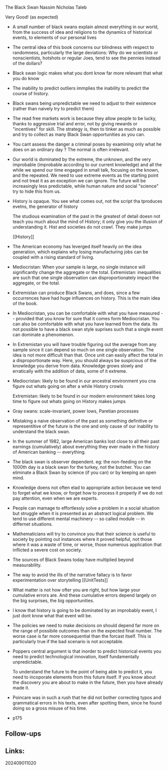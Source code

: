 The Black Swan Nassim Nicholas Taleb

Very Good!  (as expected)

- A small number of black swans explain almost everything in our world, from the success of idea and religions to the dynamics of historical events, to elements of our personal lives

- The central idea of this book concerns our blindness with respect to randomness, particularly the large deviations: Why do we scientists or nonscientists, hotshots or regular Joes, tend to see the pennies instead of the dollars?

- Black swan logic makes what you dont know far more relevant that what you do know

- The inability to predict outliers immplies the inability to predict the course of history.

- Black swans being unpredictable we need to adjust to their existence (rather than naively try to predict them) 

- The read free markets work is because they allow people to be lucky, thanks to aggressive trial and error, not by giving rewards or "incentives" for skill. 
  The strategy is, then to tinker as much as possible and try to collect as many Black Swan opportunities as you can.
  
- You cant assess the danger a criminal poses by examining only what he does on an ordinary day ? The normal is often irrelevant.

- Our world is dominated by the extreme, the unknown, and the very improbable (improbable according to our current knowledge) and all the while we spend our time engaged in small talk, focusing on the known, and the repeated. We need to use extreme events as the starting point and not treat it as an exception we can ignore. The future will be increasingly less predictable, while human nature and social "science" try to hide this from us.

- History is opaque. You see what comes out, not the script tha tproduces evetns, the generator of history 

  The studious examination of the past in the greatest of detail doesn not teach you much about the mind of History; it only give you the illusion of understanding it.
  Hist and societies do not crawl. They make jumps 
  
  [[History]]
  
- The American economy has leverged itself heavily on the idea generation, which explains why losing manufacturing jobs can be coupled with a rising standard of living. 

- Mediocristan: When your sample is large, no single instance will significantly change the aggregate or the total.
  Extremistan: inequalities are such that one single observation can disproportionately impact the aggregate, or the total.
  
- Extremistan can produce Black Swans, and does, since a few occurrences have had huge influences on history. This is the main idea of the book.

- In Mediocristan, you can be comfortable with what you have measured -- provided that you know for sure that it comes form Mediocristan. 
  You can also be comfortable with what you have learned from the data. Its not possible to have a black swan style suprises such that a single event can dominate a phenomenon. 
  
- In Extremistan you will have trouble figuring out the average from any sample since it can depend so much on one single observation. 
  The idea is not more difficult than that. Once unit can easily affect the total in a disproportionate way. 
  Here, you should always be suspicious of the knowledge you derive from data.
  Knowledge grows slowly and erratically with the addition of data, some of it extreme.
  
- Mediocristan: likely to be found in our ancestral environment
                you cna figure out whats going on after a while
				History crowls
				
  Extremistan:  likely to be found in our modern environment
	            takes long time to figure out whats going on
				History makes jumps
				
- Gray swans: scale-invariant, power lows, Paretian processes

- Mistaking a naive observation of the past as something definitive or representitive of the future is the one and only cause of our inability to understand the black swan.

- In the summer of 1982, large American banks lost close to all their past earnings (cumulatively) about everything they ever made in the history of American banking -- everything.

- The black swan is observer dependent. eg: the non-feeding on the 1000th day is a black swan for the turkey, not the butcher. 
  You can eliminate a Black Swan by science (if you can) or by keeping an open mind. 
  
- Knowledge doens not often elad to appropriate action because we tend to forget what we know, or forget how to process it properly if we do not pay attention, even when we are experts.

- People can mamage to effortlessly solve a problem in a social situation but struggle when it is presented as an abstract logical problem. 
  We tend to use different mental machinery -- so called module -- in differnet situations.
  
- Mathematicians will try to convince you that their science is useful to society by pointing out instances where it proved helpful, not those where it was a waste of time, or worse, those numerous application that inflicted a severe cost on society. 

- The sources of Black Swans today have multiplied beyond measurability.

- The way to avoid the ills of the narrative fallacy is to favor experimentation over storytelling 
  [[UnitTests]]
  
- What matter is not how ofter you are right, but how large your cumulative errors are. And these cumulative errors depend largely on the big surprises, the big opportunities.

- I know that history is going to be dominated by an improbably event, I just dont know what that event will be. 

- The policies we need to make decisions on should depend far more on the range of possibile outcomes than on the expected final number.
  The worse case is far more consequential than the forcast itself. This is particularly true if the bad scenario is not acceptable. 
  
- Poppers central argument is that inorder to predict historical events you need to predict technological innovation, itself fundamentally unpredictable. 

  To understand the future to the point of being able to predict it, you need to incoporate elements from this future itself. 
  If you know about the discovery you are about to make in the future, then you have already made it.
  
- Poincare was in such a rush that he did not bother correcting typos and grammatical errors in his texts, even after spotting them, since he found doing so a gross misuse of his time.

- p175





## Follow-ups


## Links: 



202409011020
